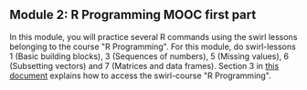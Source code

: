 Module 2: R Programming MOOC first part
---

In this module, you will practice several R commands using the swirl lessons belonging to the course "R Programming". For this module, do swirl-lessons 1 (Basic building blocks), 3 (Sequences of numbers), 5 (Missing values), 6 (Subsetting vectors) and 7 (Matrices and data frames). Section 3 in [this document](https://github.com/ClaudiaBrauer/A-very-short-introduction-to-R/blob/master/documents/Doing%20A%20(very)%20short%20introduction%20to%20R%20in%20swirl.pdf) explains how to access the swirl-course "R Programming".
